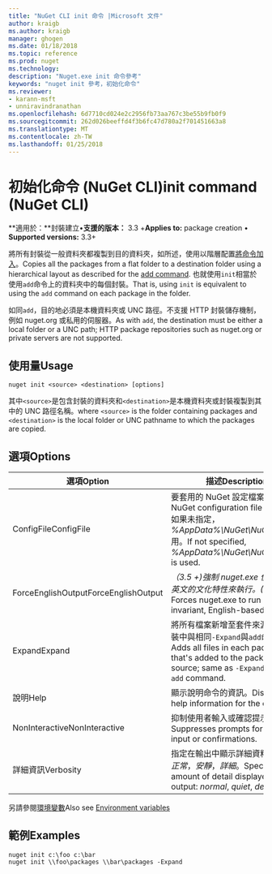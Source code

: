 ```yaml
---
title: "NuGet CLI init 命令 |Microsoft 文件"
author: kraigb
ms.author: kraigb
manager: ghogen
ms.date: 01/18/2018
ms.topic: reference
ms.prod: nuget
ms.technology: 
description: "Nuget.exe init 命令參考"
keywords: "nuget init 參考，初始化命令"
ms.reviewer:
- karann-msft
- unniravindranathan
ms.openlocfilehash: 6d7710cd024e2c2956fb73aa767c3be55b9fb0f9
ms.sourcegitcommit: 262d026beeffd4f3b6fc47d780a2f701451663a8
ms.translationtype: MT
ms.contentlocale: zh-TW
ms.lasthandoff: 01/25/2018
---
```

# <a name="init-command-nuget-cli"></a><span data-ttu-id="9a47c-104">初始化命令 (NuGet CLI)</span><span class="sxs-lookup"><span data-stu-id="9a47c-104">init command (NuGet CLI)</span></span>

<span data-ttu-id="9a47c-105">**適用於：**封裝建立&bullet;**支援的版本：** 3.3 +</span><span class="sxs-lookup"><span data-stu-id="9a47c-105">**Applies to:** package creation &bullet; **Supported versions:** 3.3+</span></span>

<span data-ttu-id="9a47c-106">將所有封裝從一般資料夾都複製到目的資料夾，如所述，使用以階層配置[將命令加入](cli-ref-add.md)。</span><span class="sxs-lookup"><span data-stu-id="9a47c-106">Copies all the packages from a flat folder to a destination folder using a hierarchical layout as described for the [add command](cli-ref-add.md).</span></span> <span data-ttu-id="9a47c-107">也就使用`init`相當於使用`add`命令上的資料夾中的每個封裝。</span><span class="sxs-lookup"><span data-stu-id="9a47c-107">That is, using `init` is equivalent to using the `add` command on each package in the folder.</span></span>

<span data-ttu-id="9a47c-108">如同`add`，目的地必須是本機資料夾或 UNC 路徑。不支援 HTTP 封裝儲存機制，例如 nuget.org 或私用的伺服器。</span><span class="sxs-lookup"><span data-stu-id="9a47c-108">As with `add`, the destination must be either a local folder or a UNC path; HTTP package repositories such as nuget.org or private servers are not supported.</span></span>

## <a name="usage"></a><span data-ttu-id="9a47c-109">使用量</span><span class="sxs-lookup"><span data-stu-id="9a47c-109">Usage</span></span>

```cli
nuget init <source> <destination> [options]
```

<span data-ttu-id="9a47c-110">其中`<source>`是包含封裝的資料夾和`<destination>`是本機資料夾或封裝複製到其中的 UNC 路徑名稱。</span><span class="sxs-lookup"><span data-stu-id="9a47c-110">where `<source>` is the folder containing packages and `<destination>` is the local folder or UNC pathname to which the packages are copied.</span></span>

## <a name="options"></a><span data-ttu-id="9a47c-111">選項</span><span class="sxs-lookup"><span data-stu-id="9a47c-111">Options</span></span>

| <span data-ttu-id="9a47c-112">選項</span><span class="sxs-lookup"><span data-stu-id="9a47c-112">Option</span></span> | <span data-ttu-id="9a47c-113">描述</span><span class="sxs-lookup"><span data-stu-id="9a47c-113">Description</span></span> |
| --- | --- |
| <span data-ttu-id="9a47c-114">ConfigFile</span><span class="sxs-lookup"><span data-stu-id="9a47c-114">ConfigFile</span></span> | <span data-ttu-id="9a47c-115">要套用的 NuGet 設定檔案。</span><span class="sxs-lookup"><span data-stu-id="9a47c-115">The NuGet configuration file to apply.</span></span> <span data-ttu-id="9a47c-116">如果未指定， *%AppData%\NuGet\NuGet.Config*用。</span><span class="sxs-lookup"><span data-stu-id="9a47c-116">If not specified, *%AppData%\NuGet\NuGet.Config* is used.</span></span> |
| <span data-ttu-id="9a47c-117">ForceEnglishOutput</span><span class="sxs-lookup"><span data-stu-id="9a47c-117">ForceEnglishOutput</span></span> | <span data-ttu-id="9a47c-118">*（3.5 +)*強制 nuget.exe 使用不變，英文的文化特性來執行。</span><span class="sxs-lookup"><span data-stu-id="9a47c-118">*(3.5+)* Forces nuget.exe to run using an invariant, English-based culture.</span></span> |
| <span data-ttu-id="9a47c-119">Expand</span><span class="sxs-lookup"><span data-stu-id="9a47c-119">Expand</span></span> | <span data-ttu-id="9a47c-120">將所有檔案新增至套件來源; 每個封裝中與相同`-Expand`與`add`命令。</span><span class="sxs-lookup"><span data-stu-id="9a47c-120">Adds all files in each package that's added to the package source; same as `-Expand` with the `add` command.</span></span> |
| <span data-ttu-id="9a47c-121">說明</span><span class="sxs-lookup"><span data-stu-id="9a47c-121">Help</span></span> | <span data-ttu-id="9a47c-122">顯示說明命令的資訊。</span><span class="sxs-lookup"><span data-stu-id="9a47c-122">Displays help information for the command.</span></span> |
| <span data-ttu-id="9a47c-123">NonInteractive</span><span class="sxs-lookup"><span data-stu-id="9a47c-123">NonInteractive</span></span> | <span data-ttu-id="9a47c-124">抑制使用者輸入或確認提示。</span><span class="sxs-lookup"><span data-stu-id="9a47c-124">Suppresses prompts for user input or confirmations.</span></span> |
| <span data-ttu-id="9a47c-125">詳細資訊</span><span class="sxs-lookup"><span data-stu-id="9a47c-125">Verbosity</span></span> | <span data-ttu-id="9a47c-126">指定在輸出中顯示詳細資料的數量：*正常*，*安靜*，*詳細*。</span><span class="sxs-lookup"><span data-stu-id="9a47c-126">Specifies the amount of detail displayed in the output: *normal*, *quiet*, *detailed*.</span></span> |

<span data-ttu-id="9a47c-127">另請參閱[環境變數](cli-ref-environment-variables.md)</span><span class="sxs-lookup"><span data-stu-id="9a47c-127">Also see [Environment variables](cli-ref-environment-variables.md)</span></span>

## <a name="examples"></a><span data-ttu-id="9a47c-128">範例</span><span class="sxs-lookup"><span data-stu-id="9a47c-128">Examples</span></span>

```cli
nuget init c:\foo c:\bar
nuget init \\foo\packages \\bar\packages -Expand
```
